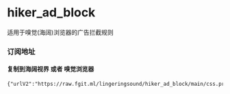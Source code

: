 # hiker_ad_block
适用于嗅觉(海阔)浏览器的广告拦截规则

### 订阅地址
#### 复制到海阔视界 或者 嗅觉浏览器

```
{"urlV2":"https://raw.fgit.ml/lingeringsound/hiker_ad_block/main/css.prop","domBlockRuleUrl":"https://raw.fgit.ml/lingeringsound/hiker_ad_block/main/domain.prop"}
```



